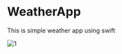 # WeatherApp
This is simple weather app using swift

![1](https://user-images.githubusercontent.com/75677276/124427254-c2e4d700-dd88-11eb-9c73-9634c3b0fedf.png)

